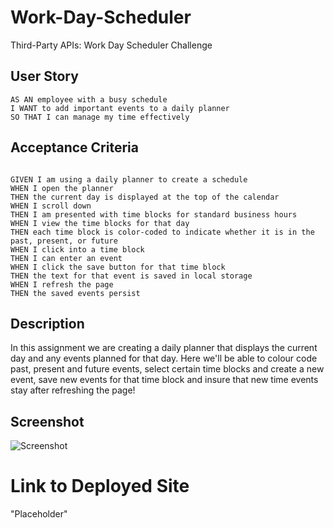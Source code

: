 # Work-Day-Scheduler
Third-Party APIs: Work Day Scheduler Challenge

## User Story
```
AS AN employee with a busy schedule
I WANT to add important events to a daily planner
SO THAT I can manage my time effectively
```

## Acceptance Criteria
```

GIVEN I am using a daily planner to create a schedule
WHEN I open the planner
THEN the current day is displayed at the top of the calendar
WHEN I scroll down
THEN I am presented with time blocks for standard business hours
WHEN I view the time blocks for that day
THEN each time block is color-coded to indicate whether it is in the past, present, or future
WHEN I click into a time block
THEN I can enter an event
WHEN I click the save button for that time block
THEN the text for that event is saved in local storage
WHEN I refresh the page
THEN the saved events persist
```

## Description

In this assignment we are creating a daily planner that displays the current day and any events planned for that day. 
Here we'll be able to colour code past, present and future events, select certain time blocks and create a new event, save new events for that time block
and insure that new time events stay after refreshing the page!

## Screenshot

![Screenshot]("placeholder")

# Link to Deployed Site

"Placeholder"